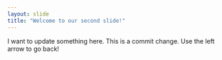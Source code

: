 ```yaml
---
layout: slide
title: "Welcome to our second slide!"
---
```

I want to update something here. This is a commit change.
Use the left arrow to go back!
